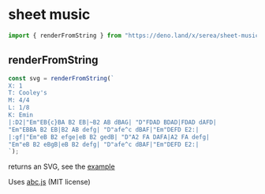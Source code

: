 # sheet music

```ts
import { renderFromString } from "https://deno.land/x/serea/sheet-music/mod.ts";
```

## renderFromString

```ts
const svg = renderFromString(`
X: 1
T: Cooley's
M: 4/4
L: 1/8
K: Emin
|:D2|"Em"EB{c}BA B2 EB|~B2 AB dBAG| "D"FDAD BDAD|FDAD dAFD|
"Em"EBBA B2 EB|B2 AB defg| "D"afe^c dBAF|"Em"DEFD E2:|
|:gf|"Em"eB B2 efge|eB B2 gedB| "D"A2 FA DAFA|A2 FA defg|
"Em"eB B2 eBgB|eB B2 defg| "D"afe^c dBAF|"Em"DEFD E2:|
`);
```

returns an SVG, see the [example](./example.svg)

Uses [abc.js](https://www.abcjs.net/) (MIT license)
